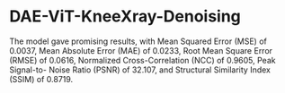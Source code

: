 # DAE-ViT-KneeXray-Denoising
 The model gave promising results, with Mean Squared Error (MSE) of 0.0037, Mean Absolute Error (MAE) of 0.0233, Root Mean Square Error (RMSE) of 0.0616, Normalized Cross-Correlation (NCC) of 0.9605, Peak Signal-to- Noise Ratio (PSNR) of 32.107, and Structural Similarity Index (SSIM) of 0.8719. 
